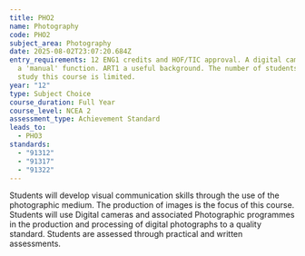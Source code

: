 ```yaml
---
title: PHO2
name: Photography
code: PHO2
subject_area: Photography
date: 2025-08-02T23:07:20.684Z
entry_requirements: 12 ENG1 credits and HOF/TIC approval. A digital camera with
  a 'manual' function. ART1 a useful background. The number of students able to
  study this course is limited.
year: "12"
type: Subject Choice
course_duration: Full Year
course_level: NCEA 2
assessment_type: Achievement Standard
leads_to:
  - PHO3
standards:
  - "91312"
  - "91317"
  - "91322"
---
```

Students will develop visual communication skills through the use of the photographic medium. The production of images is the focus of this course. Students will use Digital cameras and associated Photographic programmes in the production and processing of digital photographs to a quality standard. Students are assessed through practical and written assessments.
